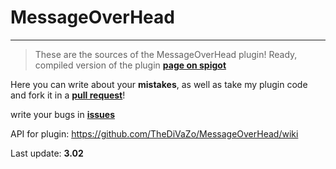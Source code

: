 # MessageOverHead
---
> These are the sources of the MessageOverHead plugin!
> Ready, compiled version of the plugin [**page on spigot**](https://www.spigotmc.org/resources/messageoverhead.100051/)

Here you can write about your __mistakes__, as well as take my plugin code and fork it in a [__pull request__](https://github.com/TheDiVaZo/MessageOverHead/pulls)!

write your bugs in [**issues**](https://github.com/TheDiVaZo/MessageOverHead/issues/new)


API for plugin: https://github.com/TheDiVaZo/MessageOverHead/wiki


Last update: __3.02__

